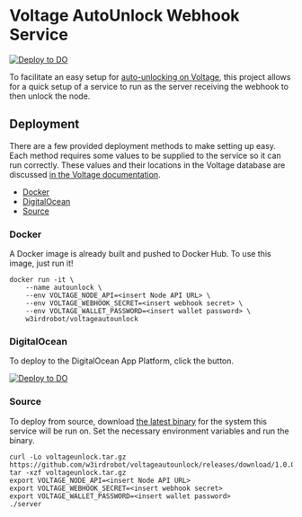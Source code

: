 # Voltage AutoUnlock Webhook Service

[![Deploy to DO](https://www.deploytodo.com/do-btn-blue-ghost.svg)](https://cloud.digitalocean.com/apps/new?repo=https://github.com/w3irdrobot/voltageautounlock/tree/master&refcode=0b3c9298b62d)

To facilitate an easy setup for [auto-unlocking on Voltage](https://docs.voltage.cloud/lightning-nodes/webhooks#example-automatic-unlock), this project allows for a quick setup of a service to run as the server receiving the webhook to then unlock the node.

## Deployment

There are a few provided deployment methods to make setting up easy. Each method requires some values to be supplied to the service so it can run correctly. These values and their locations in the Voltage database are discussed [in the Voltage documentation](https://docs.voltage.cloud/lightning-nodes/webhooks#example-automatic-unlock).

- [Docker](#docker)
- [DigitalOcean](#digitalocean)
- [Source](#source)

### Docker

A Docker image is already built and pushed to Docker Hub. To use this image, just run it!

```shell
docker run -it \
    --name autounlock \
    --env VOLTAGE_NODE_API=<insert Node API URL> \
    --env VOLTAGE_WEBHOOK_SECRET=<insert webhook secret> \
    --env VOLTAGE_WALLET_PASSWORD=<insert wallet password> \
    w3irdrobot/voltageautounlock
```

### DigitalOcean

To deploy to the DigitalOcean App Platform, click the button.

[![Deploy to DO](https://www.deploytodo.com/do-btn-blue-ghost.svg)](https://cloud.digitalocean.com/apps/new?repo=https://github.com/w3irdrobot/voltageautounlock/tree/master&refcode=0b3c9298b62d)

### Source

To deploy from source, download [the latest binary](https://github.com/w3irdrobot/voltageautounlock/releases/latest) for the system this service will be run on. Set the necessary environment variables and run the binary.

```shell
curl -Lo voltageunlock.tar.gz https://github.com/w3irdrobot/voltageautounlock/releases/download/1.0.0/voltageautounlock_1.0.0_linux_amd64.tar.gz
tar -xzf voltageunlock.tar.gz
export VOLTAGE_NODE_API=<insert Node API URL>
export VOLTAGE_WEBHOOK_SECRET=<insert webhook secret>
export VOLTAGE_WALLET_PASSWORD=<insert wallet password>
./server
```
